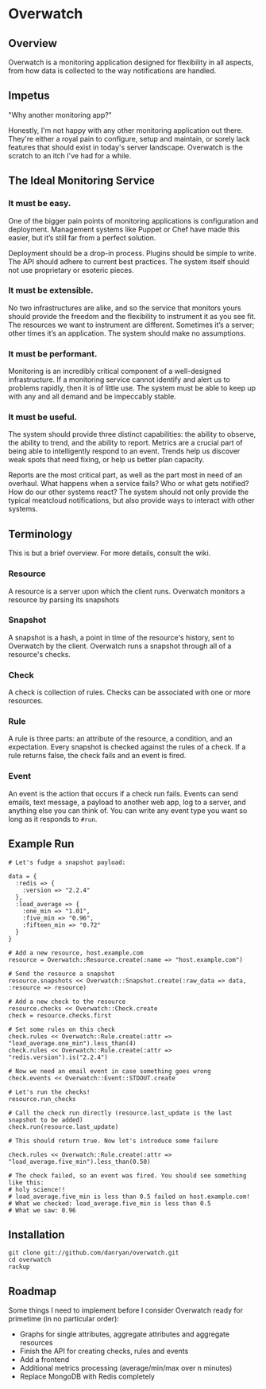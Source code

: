 # Overwatch

## Overview

Overwatch is a monitoring application designed for flexibility in all aspects, from how data is collected to the way notifications are handled.

## Impetus

"Why another monitoring app?" 

Honestly, I'm not happy with any other monitoring application out there. They're either  a royal pain to configure, setup and maintain, or sorely lack features that should exist in today's server landscape. Overwatch is the scratch to an itch I've had for a while.

## The Ideal Monitoring Service

### It must be easy.

One of the bigger pain points of monitoring applications is configuration and deployment. Management systems like Puppet or Chef have made this easier, but it’s still far from a perfect solution.

Deployment should be a drop-in process. Plugins should be simple to write. The API should adhere to current best practices. The system itself should not use proprietary or esoteric pieces.

### It must be extensible.

No two infrastructures are alike, and so the service that monitors yours should provide the freedom and the flexibility to instrument it as you see fit. The resources we want to instrument are different. Sometimes it’s a server; other times it’s an application. The system should make no assumptions.

### It must be performant.

Monitoring is an incredibly critical component of a well-designed infrastructure. If a monitoring service cannot identify and alert us to problems rapidly, then it is of little use. The system must be able to keep up with any and all demand and be impeccably stable.


### It must be useful.

The system should provide three distinct capabilities: the ability to observe, the ability to trend, and the ability to report. Metrics are a crucial part of being able to intelligently respond to an event. Trends help us discover weak spots that need fixing, or help us better plan capacity.

Reports are the most critical part, as well as the part most in need of an overhaul. What happens when a service fails? Who or what gets notified? How do our other systems react? The system should not only provide the typical meatcloud notifications, but also provide ways to interact with other systems.

## Terminology

This is but a brief overview. For more details, consult the wiki.

### Resource

A resource is a server upon which the client runs. Overwatch monitors a resource by parsing its snapshots

### Snapshot

A snapshot is a hash, a point in time of the resource's history, sent to Overwatch by the client. Overwatch runs a snapshot through all of a resource's checks.

### Check

A check is collection of rules. Checks can be associated with one or more resources.

### Rule

A rule is three parts: an attribute of the resource, a condition, and an expectation. Every snapshot is checked against the rules of a check. If a rule returns false, the check fails and an event is fired.

### Event

An event is the action that occurs if a check run fails. Events can send emails, text message, a payload to another web app, log to a server, and anything else you can think of. You can write any event type you want so long as it responds to `#run`.

## Example Run


    # Let's fudge a snapshot payload:

    data = { 
      :redis => {
        :version => "2.2.4"
      },
      :load_average => { 
        :one_min => "1.01", 
        :five_min => "0.96", 
        :fifteen_min => "0.72"
      }
    }

    # Add a new resource, host.example.com
    resource = Overwatch::Resource.create(:name => "host.example.com")
    
    # Send the resource a snapshot
    resource.snapshots << Overwatch::Snapshot.create(:raw_data => data, :resource => resource)

    # Add a new check to the resource
    resource.checks << Overwatch::Check.create
    check = resource.checks.first
    
    # Set some rules on this check
    check.rules << Overwatch::Rule.create(:attr => "load_average.one_min").less_than(4)
    check.rules << Overwatch::Rule.create(:attr => "redis.version").is("2.2.4")

    # Now we need an email event in case something goes wrong
    check.events << Overwatch::Event::STDOUT.create
    
    # Let's run the checks!
    resource.run_checks
    
    # Call the check run directly (resource.last_update is the last snapshot to be added)
    check.run(resource.last_update)
    
    # This should return true. Now let's introduce some failure
    
    check.rules << Overwatch::Rule.create(:attr => "load_average.five_min").less_than(0.50)
    
    # The check failed, so an event was fired. You should see something like this:
    # holy science!!
    # load_average.five_min is less than 0.5 failed on host.example.com!
    # What we checked: load_average.five_min is less than 0.5
    # What we saw: 0.96
    
## Installation

    git clone git://github.com/danryan/overwatch.git
    cd overwatch
    rackup
    
    

## Roadmap

Some things I need to implement before I consider Overwatch ready for primetime (in no particular order):

* Graphs for single attributes, aggregate attributes and aggregate resources
* Finish the API for creating checks, rules and events
* Add a frontend
* Additional metrics processing (average/min/max over n minutes)
* Replace MongoDB with Redis completely
